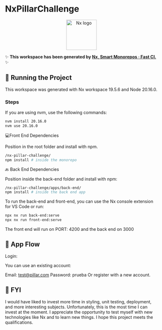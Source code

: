 # NxPillarChallenge

<p align="center">
  <a href="https://nx.dev" target="_blank" rel="noreferrer">
    <img src="https://raw.githubusercontent.com/nrwl/nx/master/images/nx-logo.png" width="100" alt="Nx logo">
  </a>
</p>

✨ **This workspace has been generated by [Nx, Smart Monorepos · Fast CI.](https://nx.dev)** ✨

## 🚀 Running the Project

This workspace was generated with Nx workspace 19.5.6 and Node 20.16.0.

### Steps

If you are using nvm, use the following commands:

```bash
nvm install 20.16.0
nvm use 20.16.0
```

💻Front End Dependencies

Position in the root folder and install with npm.

```bash
/nx-pillar-challenge/
npm install # inside the monorepo
```

🔙 Back End Dependencies

Position inside the back-end folder and install with npm:

```bash
/nx-pillar-challenge/apps/back-end/
npm install # inside the back end app
```

To run the back-end and front-end, you can use the Nx console extension for VS Code or run:

```bash
npx nx run back-end:serve
npx nx run front-end:serve
```

The front end will run on PORT: 4200 and the back end on 3000

## 🌟 App Flow

Login:

You can use an existing account:

Email: test@pillar.com
Password: prueba
Or register with a new account.

## 📝 FYI

I would have liked to invest more time in styling, unit testing, deployment, and more interesting subjects. Unfortunately, this is the most time I can invest at the moment. I appreciate the opportunity to test myself with new technologies like Nx and to learn new things. I hope this project meets the qualifications.
